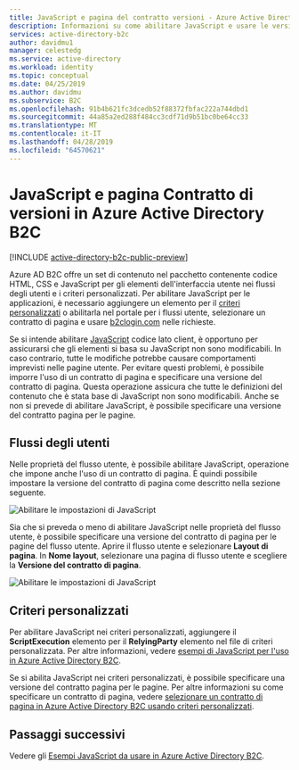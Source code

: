 ```yaml
---
title: JavaScript e pagina del contratto versioni - Azure Active Directory B2C | Microsoft Docs
description: Informazioni su come abilitare JavaScript e usare le versioni del contratto delle pagine in Azure Active Directory B2C.
services: active-directory-b2c
author: davidmu1
manager: celestedg
ms.service: active-directory
ms.workload: identity
ms.topic: conceptual
ms.date: 04/25/2019
ms.author: davidmu
ms.subservice: B2C
ms.openlocfilehash: 91b4b621fc3dcedb52f88372fbfac222a744dbd1
ms.sourcegitcommit: 44a85a2ed288f484cc3cdf71d9b51bc0be64cc33
ms.translationtype: MT
ms.contentlocale: it-IT
ms.lasthandoff: 04/28/2019
ms.locfileid: "64570621"
---
```

# <a name="javascript-and-page-contract-versions-in-azure-active-directory-b2c"></a>JavaScript e pagina Contratto di versioni in Azure Active Directory B2C

[!INCLUDE [active-directory-b2c-public-preview](../../includes/active-directory-b2c-public-preview.md)]

Azure AD B2C offre un set di contenuto nel pacchetto contenente codice HTML, CSS e JavaScript per gli elementi dell'interfaccia utente nei flussi degli utenti e i criteri personalizzati. Per abilitare JavaScript per le applicazioni, è necessario aggiungere un elemento per il [criteri personalizzati](active-directory-b2c-overview-custom.md) o abilitarla nel portale per i flussi utente, selezionare un contratto di pagina e usare [b2clogin.com](b2clogin.md) nelle richieste.

Se si intende abilitare [JavaScript](javascript-samples.md) codice lato client, è opportuno per assicurarsi che gli elementi si basa su JavaScript non sono modificabili. In caso contrario, tutte le modifiche potrebbe causare comportamenti imprevisti nelle pagine utente. Per evitare questi problemi, è possibile imporre l'uso di un contratto di pagina e specificare una versione del contratto di pagina. Questa operazione assicura che tutte le definizioni del contenuto che è stata base di JavaScript non sono modificabili. Anche se non si prevede di abilitare JavaScript, è possibile specificare una versione del contratto pagina per le pagine.

## <a name="user-flows"></a>Flussi degli utenti

Nelle proprietà del flusso utente, è possibile abilitare JavaScript, operazione che impone anche l'uso di un contratto di pagina. È quindi possibile impostare la versione del contratto di pagina come descritto nella sezione seguente.

![Abilitare le impostazioni di JavaScript](media/user-flow-javascript-overview/javascript-settings.png)

Sia che si preveda o meno di abilitare JavaScript nelle proprietà del flusso utente, è possibile specificare una versione del contratto di pagina per le pagine del flusso utente. Aprire il flusso utente e selezionare **Layout di pagina**. In **Nome layout**, selezionare una pagina di flusso utente e scegliere la **Versione del contratto di pagina**.

![Abilitare le impostazioni di JavaScript](media/user-flow-javascript-overview/page-contract-version.png)

## <a name="custom-policies"></a>Criteri personalizzati

Per abilitare JavaScript nei criteri personalizzati, aggiungere il **ScriptExecution** elemento per il **RelyingParty** elemento nel file di criteri personalizzata. Per altre informazioni, vedere [esempi di JavaScript per l'uso in Azure Active Directory B2C](javascript-samples.md).

Se si abilita JavaScript nei criteri personalizzati, è possibile specificare una versione del contratto pagina per le pagine. Per altre informazioni su come specificare un contratto di pagina, vedere [selezionare un contratto di pagina in Azure Active Directory B2C usando criteri personalizzati](page-contract.md).

## <a name="next-steps"></a>Passaggi successivi

Vedere gli [Esempi JavaScript da usare in Azure Active Directory B2C](javascript-samples.md).
